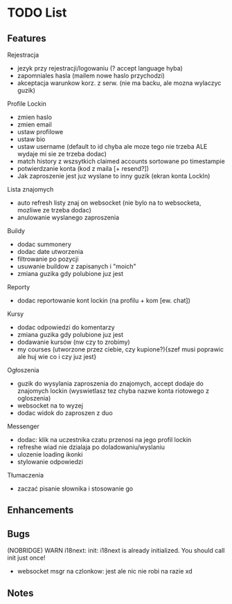 # TODO List

## Features

Rejestracja

- jezyk przy rejestracji/logowaniu (? accept language hyba)
- zapomniales hasla (mailem nowe haslo przychodzi)
- akceptacja warunkow korz. z serw. (nie ma backu, ale mozna wylaczyc guzik)

Profile Lockin

- zmien haslo
- zmien email
- ustaw profilowe
- ustaw bio
- ustaw username (default to id chyba ale moze tego nie trzeba ALE wydaje mi sie ze trzeba dodac)
- match history z wszsytkich claimed accounts sortowane po timestampie
- potwierdzanie konta (kod z maila [+ resend?])
- Jak zaproszenie jest juz wyslane to inny guzik (ekran konta LockIn)

Lista znajomych

- auto refresh listy znaj on websocket (nie bylo na to websocketa, mozliwe ze trzeba dodac)
- anulowanie wyslanego zaproszenia

Buildy

- dodac summonery
- dodac date utworzenia
- filtrowanie po pozycji
- usuwanie buildow z zapisanych i "moich"
- zmiana guzika gdy polubione juz jest

Reporty

- dodac reportowanie kont lockin (na profilu + kom [ew. chat])

Kursy

- dodac odpowiedzi do komentarzy
- zmiana guzika gdy polubione juz jest
- dodawanie kursów (nw czy to zrobimy)
- my courses (utworzone przez ciebie, czy kupione?){szef musi poprawic ale huj wie co i czy juz jest}

Ogłoszenia

- guzik do wysylania zaproszenia do znajomych, accept dodaje do znajomych lockin (wyswietlasz tez chyba nazwe konta riotowego z ogloszenia)
- websocket na to wyzej
- dodac widok do zaproszen z duo

Messenger

- dodac: klik na uczestnika czatu przenosi na jego profil lockin
- refreshe wiad nie dzialaja po doladowaniu/wyslaniu
- ulozenie loading ikonki
- stylowanie odpowiedzi

Tłumaczenia

- zaczać pisanie słownika i stosowanie go

## Enhancements

## Bugs

(NOBRIDGE) WARN i18next: init: i18next is already initialized. You should call init just once!

- websocket msgr na czlonkow: jest ale nic nie robi na razie xd

## Notes

